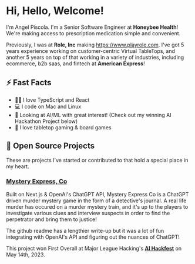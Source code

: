 # Hi, Hello, Welcome!
I'm Angel Piscola. I'm a Senior Software Engineer at **Honeybee Health**! We're making access to prescription medication simple and convenient.

Previously, I was at **Role, Inc** making https://www.playrole.com. I've got 5 years experience working on customer-centric Virtual TableTops, and another 5 years on top of that working in a variety of industries, including ecommerce, b2b saas, and fintech at **American Express**!

## ⚡ Fast Facts
* 👨‍💻 I love TypeScript and React
* 💻 I code on Mac and Linux
* 🔎 Looking at AI/ML with great interest! (Check out my winning AI Hackathon Project below)
* 🎲 I love tabletop gaming & board games

## 📁 Open Source Projects
These are projects I've started or contributed to that hold a special place in my heart.

<!-- ### [Raid.Exchange](https://github.com/Redmega/raid.exchange) -->
<!-- Built on Next.js & Supabase, raid.exchange helps Pokemon Scarlet & Violet players organize and plan their pokemon raids! -->

### [Mystery Express, Co](https://github.com/Redmega/mystery-express-co)
Built on Next.js & OpenAI's ChatGPT API, Mystery Express Co is a ChatGPT driven murder mystery game in the form of a detective's journal. A real life murder has occured on a murder mystery train, and it's up to the players to investigate various clues and interview suspects in order to find the perpetrator and bring them to justice!

The github readme has a lengthier write-up but it was a lot of fun integrating with OpenAI's API and figuring out the nuances of ChatGPT!

This project won First Overall at Major League Hacking's [**AI Hackfest**](https://ai-hackfest.devpost.com/) on May 14th, 2023.
